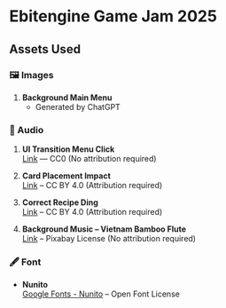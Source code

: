 # Ebitengine Game Jam 2025

## Assets Used

### 🖼️ Images

1. **Background Main Menu**
   - Generated by ChatGPT

### 🎵 Audio

1. **UI Transition Menu Click**  
   [Link](https://freesound.org/people/soundfridgepr@gmail.com/sounds/669228/) — CC0 (No attribution required)

2. **Card Placement Impact**  
   [Link](https://freesound.org/people/KaBlazik_Samples/sounds/553430/) – CC BY 4.0 (Attribution required)

3. **Correct Recipe Ding**  
   [Link](https://freesound.org/people/JulesV4/sounds/615949/) – CC BY 4.0 (Attribution required)

4. **Background Music – Vietnam Bamboo Flute**  
   [Link](https://pixabay.com/music/world-vietnam-bamboo-flute-143601/) – Pixabay License (No attribution required)

### 🖋️ Font

- **Nunito**  
  [Google Fonts - Nunito](https://fonts.google.com/specimen/Nunito) – Open Font License
